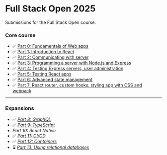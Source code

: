# Full Stack Open 2025

Submissions for the Full Stack Open course. 

### Core course

- ✅ [Part 0: Fundamentals of Web apps](./part0)
- ✅ [Part 1: Introduction to React](./part1)
- ✅ [Part 2: Communicating with server](./part2)
- ✅ [Part 3: Programming a server with Node.js and Express](https://github.com/wrongpixels/fsopen-part3)
- ✅ [Part 4: Testing Express servers, user administration](./part4)
- ✅ [Part 5: Testing React apps](./part5)
- ✅ [Part 6: Advanced state management](./part6)
- ✅ [Part 7: React router, custom hooks, styling app with CSS and webpack](./part7)

---

### Expansions

- ✅ [_Part 8: GraphQL_](./part8)
- ✅ [_Part 9: TypeScript_](./part9)
- _Part 10: React Native_
- ✅ [_Part 11: CI/CD_](https://github.com/wrongpixels/full-stack-open-pokedex)
- ✅ [_Part 12: Containers_](./part12)
- ⌛ [_Part 13: Using relational databases_](./part13)
